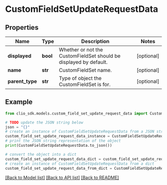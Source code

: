 # CustomFieldSetUpdateRequestData


## Properties

Name | Type | Description | Notes
------------ | ------------- | ------------- | -------------
**displayed** | **bool** | Whether or not the CustomFieldSet should be displayed by default. | [optional] 
**name** | **str** | CustomFieldSet name. | [optional] 
**parent_type** | **str** | Type of object the CustomFieldSet is for. | [optional] 

## Example

```python
from clio_sdk.models.custom_field_set_update_request_data import CustomFieldSetUpdateRequestData

# TODO update the JSON string below
json = "{}"
# create an instance of CustomFieldSetUpdateRequestData from a JSON string
custom_field_set_update_request_data_instance = CustomFieldSetUpdateRequestData.from_json(json)
# print the JSON string representation of the object
print(CustomFieldSetUpdateRequestData.to_json())

# convert the object into a dict
custom_field_set_update_request_data_dict = custom_field_set_update_request_data_instance.to_dict()
# create an instance of CustomFieldSetUpdateRequestData from a dict
custom_field_set_update_request_data_from_dict = CustomFieldSetUpdateRequestData.from_dict(custom_field_set_update_request_data_dict)
```
[[Back to Model list]](../README.md#documentation-for-models) [[Back to API list]](../README.md#documentation-for-api-endpoints) [[Back to README]](../README.md)


